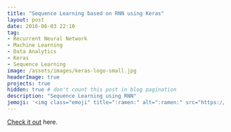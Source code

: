 ```yaml
---
title: "Sequence Learning based on RNN using Keras"
layout: post
date: 2016-06-03 22:10
tag:
- Recurrent Neural Network
- Machine Learning
- Data Analytics
- Keras
- Sequence Learning
image: /assets/images/keras-logo-small.jpg
headerImage: true
projects: true
hidden: true # don't count this post in blog pagination
description: "Sequence Learning using RNN"
jemoji: '<img class="emoji" title=":ramen:" alt=":ramen:" src="https://assets.github.com/images/icons/emoji/unicode/1f35c.png" height="20" width="20" align="absmiddle">'
---
```



[Check it out](https://github.com/fluency03/sequence-rnn-py) here.
